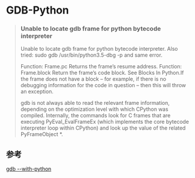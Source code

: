 # GDB-Python

> ### Unable to locate gdb frame for python bytecode interpreter
>
> Unable to locate gdb frame for python bytecode interpreter. Also tried: sudo gdb /usr/bin/python3.5-dbg -p <PID> and same error.
>
> Function: Frame.pc Returns the frame’s resume address. Function: Frame.block Return the frame’s code block. See Blocks In Python.If the frame does not have a block – for example, if there is no debugging information for the code in question – then this will throw an exception.
>
> gdb is not always able to read the relevant frame information, depending on the optimization level with which CPython was compiled. Internally, the commands look for C frames that are executing PyEval_EvalFrameEx (which implements the core bytecode interpreter loop within CPython) and look up the value of the related PyFrameObject *.

## 参考

[gdb --with-python](https://zditect.com/blog/273043.html)
